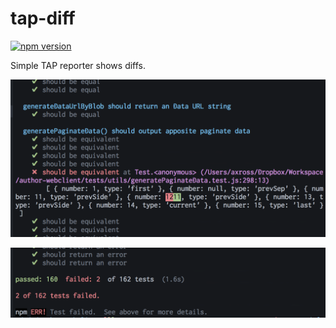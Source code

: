 # tap-diff

[![npm version](https://badge.fury.io/js/ffetch.svg)](http://badge.fury.io/js/ffetch)

Simple TAP reporter shows diffs.

![Screenshot](screenshot1.png)

![Screenshot](screenshot2.png)
